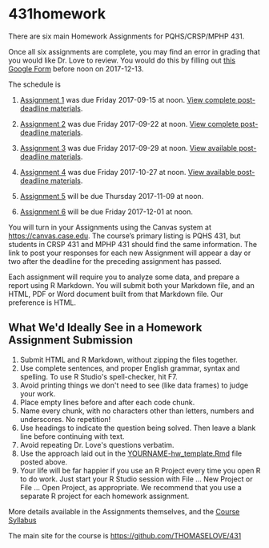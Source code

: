 # 431homework

There are six main Homework Assignments for PQHS/CRSP/MPHP 431.

Once all six assignments are complete, you may find an error in grading that you would like Dr. Love to review. You would do this by filling out [this Google Form](https://goo.gl/forms/v5zBIuGnrLkbiuXU2) before noon on 2017-12-13.

The schedule is

1. [Assignment 1](https://github.com/THOMASELOVE/431homework/blob/master/431-2017_assignment-1.md) was due Friday 2017-09-15 at noon. [View complete post-deadline materials](https://github.com/THOMASELOVE/431homework/tree/master/HW1). 
2. [Assignment 2](https://github.com/THOMASELOVE/431homework/blob/master/431-2017_assignment-2.md) was due Friday 2017-09-22 at noon. [View complete post-deadline materials](https://github.com/THOMASELOVE/431homework/tree/master/HW2). 
3. [Assignment 3](https://github.com/THOMASELOVE/431homework/blob/master/431-2017_assignment-3.md) was due Friday 2017-09-29 at noon. [View available post-deadline materials](https://github.com/THOMASELOVE/431homework/tree/master/HW3).

4. [Assignment 4](https://github.com/THOMASELOVE/431homework/blob/master/431-2017_assignment-4.md) was due Friday 2017-10-27 at noon. [View available post-deadline materials](https://github.com/THOMASELOVE/431homework/tree/master/HW4).

5. [Assignment 5](https://github.com/THOMASELOVE/431homework/blob/master/431-2017_assignment-5.md) will be due Thursday 2017-11-09 at noon.
6. [Assignment 6](https://github.com/THOMASELOVE/431homework/blob/master/431-2017_assignment-6.md) will be due Friday 2017-12-01 at noon.

You will turn in your Assignments using the Canvas system at https://canvas.case.edu. The course’s primary listing is PQHS 431, but students in CRSP 431 and MPHP 431 should find the same information. The link to post your responses for each new Assignment will appear a day or two after the deadline for the preceding assignment has passed.

Each assignment will require you to analyze some data, and prepare a report using R Markdown. You will submit both your Markdown file, and an HTML, PDF or Word document built from that Markdown file. Our preference is HTML.

## What We'd Ideally See in a Homework Assignment Submission

1. Submit HTML and R Markdown, without zipping the files together.
2. Use complete sentences, and proper English grammar, syntax and spelling. To use R Studio's spell-checker, hit F7.
3. Avoid printing things we don't need to see (like data frames) to judge your work.
4. Place empty lines before and after each code chunk.
5. Name every chunk, with no characters other than letters, numbers and underscores. No repetition!
6. Use headings to indicate the question being solved. Then leave a blank line before continuing with text.
7. Avoid repeating Dr. Love's questions verbatim.
8. Use the approach laid out in the [YOURNAME-hw_template.Rmd](https://github.com/THOMASELOVE/431homework/blob/master/YOURNAME-hw_template.Rmd) file posted above.
9. Your life will be far happier if you use an R Project every time you open R to do work. Just start your R Studio session with File ... New Project or File ... Open Project, as appropriate. We recommend that you use a separate R project for each homework assignment.

More details available in the Assignments themselves, and the [Course Syllabus](https://thomaselove.github.io/431syllabus)

The main site for the course is https://github.com/THOMASELOVE/431
